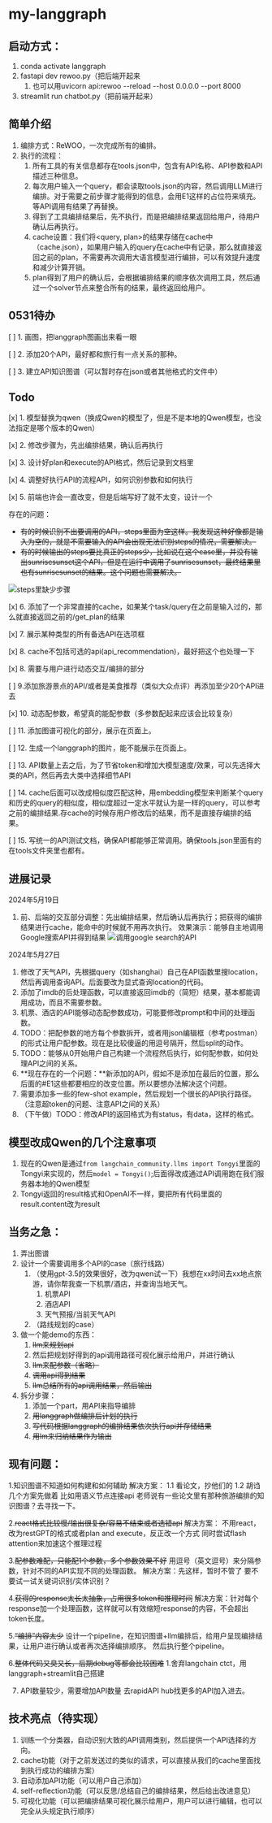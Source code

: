 # my-langgraph

## 启动方式：
1. conda activate langgraph
2. fastapi dev rewoo.py（把后端开起来
   1. 也可以用uvicorn api:rewoo --reload --host 0.0.0.0 --port 8000
3. streamlit run chatbot.py（把前端开起来）

## 简单介绍

1. 编排方式：ReWOO，一次完成所有的编排。
2. 执行的流程：
   1. 所有工具的有关信息都存在tools.json中，包含有API名称、API参数和API描述三种信息。
   2. 每次用户输入一个query，都会读取tools.json的内容，然后调用LLM进行编排。对于需要之前步骤才能得到的信息，会用E1这样的占位符来填充。等API调用有结果了再替换。
   3. 得到了工具编排结果后，先不执行，而是把编排结果返回给用户，待用户确认后再执行。
   4. cache设置：我们将<query, plan>的结果存储在cache中（cache.json），如果用户输入的query在cache中有记录，那么就直接返回之前的plan，不需要再次调用大语言模型进行编排，可以有效提升速度和减少计算开销。
   5. plan得到了用户的确认后，会根据编排结果的顺序依次调用工具，然后通过一个solver节点来整合所有的结果，最终返回给用户。

## 0531待办

[ ] 1. 画图，把langgraph图画出来看一眼

[ ] 2. 添加20个API，最好都和旅行有一点关系的那种。

[ ] 3. 建立API知识图谱（可以暂时存在json或者其他格式的文件中）



## Todo
[x] 1. 模型替换为qwen（换成Qwen的模型了，但是不是本地的Qwen模型，也没法指定是哪个版本的Qwen）

[x] 2. 修改步骤为，先出编排结果，确认后再执行

[x] 3. 设计好plan和execute的API格式，然后记录到文档里

[x] 4. 调整好执行API的流程API，如何识别参数和如何执行

[x] 5. 前端也许会一直改变，但是后端写好了就不太变，设计一个

存在的问题：
* ~~有的时候识别不出要调用的API，steps里面为空这样。我发现这种好像都是输入为空的，就是不需要输入的API会出现无法识别steps的情况，需要解决。~~
* ~~有的时候输出的steps要比真正的steps少，比如说在这个case里，并没有输出sunrisesunset这个API，但是在运行中调用了sunrisesunset，最终结果里也有sunrisesunset的结果。这个问题也需要解决。~~

![steps里缺少步骤](assets/images/24-05-19-旅游规划结果.png)

[x] 6. 添加了一个非常直接的cache，如果某个task/query在之前是输入过的，那么就直接返回之前的/get_plan的结果

[x] 7. 展示某种类型的所有备选API在选项框

[x] 8. cache不包括可选的api(api_recommendation)，最好把这个也处理一下

[x] 8. 需要与用户进行动态交互/编排的部分

[ ] 9.添加旅游景点的API/或者是美食推荐（类似大众点评）再添加至少20个API进去

[x] 10. 动态配参数，希望真的能配参数（多参数配起来应该会比较复杂）

[ ] 11. 添加图谱可视化的部分，展示在页面上。

[ ] 12. 生成一个langgraph的图片，能不能展示在页面上。

[ ] 13. API数量上去之后，为了节省token和增加大模型速度/效果，可以先选择大类的API，然后再去大类中选择细节API

[ ] 14. cache后面可以改成相似度匹配这种，用embedding模型来判断某个query和历史的query的相似度，相似度超过一定水平就认为是一样的query，可以参考之前的编排结果.存cache的时候存用户修改后的结果，而不是直接存编排的结果。

[ ] 15. 写统一的API测试文档，确保API都能够正常调用。确保tools.json里面有的在tools文件夹里也都有。


## 进展记录

2024年5月19日

1. 前、后端的交互部分调整：先出编排结果，然后确认后再执行；把获得的编排结果进行cache，能命中的时候就不用再次执行。
效果演示：能够自主地调用Google搜索API并得到结果
![调用google search的API](assets/images/24-05-19-google搜索结果.png)

2024年5月27日

1. 修改了天气API，先根据query（如shanghai）自己在API函数里搜location，然后再调用查询API。后面要改为显式查询location的代码。
2. 添加了imdb的后处理函数，可以直接返回imdb的（简短）结果，基本都能调用成功，而且不需要参数。
3. 机票、酒店的API能够动态配参数成功，可能要修改prompt和中间的处理函数。
4. TODO：把配参数的地方每个参数拆开，或者用json编辑框（参考postman）的形式让用户配参数。现在是比较傻逼的用逗号隔开，然后split的动作。
5. TODO：能够从0开始用户自己构建一个流程然后执行，如何配参数，如何处理API之间的关系。
7. **现在存在的一个问题：**新添加的API，假如不是添加在最后的位置，那么后面的#E1这些都要相应的改变位置。所以要想办法解决这个问题。
8. 需要添加多一些的few-shot example，然后规划一个很长的API执行路径。（注意超token的问题、注意API之间的关系）
6. （下午做）TODO：修改API的返回格式为有status，有data，这样的格式。
   
## 模型改成Qwen的几个注意事项

1. 现在的Qwen是通过`from langchain_community.llms import Tongyi`里面的Tongyi来实现的，然后`model = Tongyi()`;后面得改成通过API调用跑在我们服务器本地的Qwen模型
2. Tongyi返回的result格式和OpenAI不一样，要把所有代码里面的result.content改为result

## 当务之急：
1. 弄出图谱
2. 设计一个需要调用多个API的case（旅行线路）
   1. （使用gpt-3.5的效果很好，改为qwen试一下）我想在xx时间去xx地点旅游，请你帮我查一下机票/酒店，并查询当地天气。
      1. 机票API
      2. 酒店API
      3. 天气预报/当前天气API
   2. （路线规划的case）
3. 做一个能demo的东西：
   1. ~~llm来规划api~~
   2. 然后把规划好得到的api调用路径可视化展示给用户，并进行确认
   3. ~~llm来配参数（省略）~~
   4. ~~调用api得到结果~~
   5. ~~llm总结所有的api调用结果，然后输出~~
4. 拆分步骤：
   1. 添加一个part，用API来指导编排
   2. ~~用langgraph做编排后计划的执行~~
   3. ~~写代码根据langgraph的编排结果依次执行api并存储结果~~
   4. ~~用lm来归纳结果作为输出~~


## 现有问题：
1.知识图谱不知道如何构建和如何辅助
解决方案：
1.1 看论文，抄他们的
1.2 胡诌几个方案先做着
比如用语义节点连接api
老师说有一些论文里有那种旅游编排的知识图谱？去寻找一下。

2.~~react格式比较慢/输出很复杂/容易不结束或者选错api~~
解决方案：
不用react，改为restGPT的格式或者plan and execute，反正改一个方式
同时尝试flash attention来加速这个推理过程

3.~~配参数难配，只能配1个参数，多个参数效果不好~~
用逗号（英文逗号）来分隔参数，针对不同的API实现不同的处理函数。
解决方案：先这样，暂时不管了
要不要试一试关键词识别/实体识别？

4.~~获得的response太长太抽象，占用很多token和推理时间~~
解决方案：针对每个response加一个处理函数，这样就可以有效缩短response的内容，不会超出token长度。

5.~~“编排”内容太少~~
设计一个pipeline，在知识图谱+llm编排后，给用户呈现编排结果，让用户进行确认或者再次选择编排顺序。
然后执行整个pipeline。

6.~~整体代码又臭又长，后期debug等都会比较困难~~
1.舍弃langchain ctct，用langgraph+streamlit自己搭建

7. API数量较少，需要增加API数量
去rapidAPI hub找更多的API加入进去。

## 技术亮点（待实现）

1. 训练一个分类器，自动识别大致的API调用类别，然后提供一个API选择的方向。
2. cache功能（对于之前发送过的类似的请求，可以直接从我们的cache里面找到执行成功的编排方案）
3. 自动添加API功能（可以用户自己添加）
4. self-reflection功能（可以反思/总结自己的编排结果，然后给出改进意见）
5. 可视化功能（可以把编排结果可视化展示给用户，用户可以进行编辑，也可以完全从头规定执行顺序）